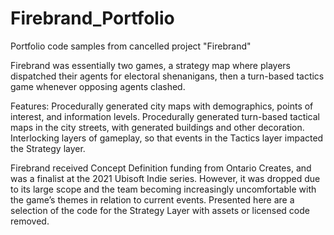 # Firebrand_Portfolio
Portfolio code samples from cancelled project "Firebrand"



Firebrand was essentially two games, a strategy map where players dispatched their agents for electoral shenanigans, then a turn-based tactics game whenever opposing agents clashed. 

Features:
Procedurally generated city maps with demographics, points of interest, and information levels.
Procedurally generated turn-based tactical maps in the city streets, with generated buildings and other decoration.
Interlocking layers of gameplay, so that events in the Tactics layer impacted the Strategy layer.

Firebrand received Concept Definition funding from Ontario Creates, and was a finalist at the 2021 Ubisoft Indie series. However, it was dropped due to its large scope and the team becoming increasingly uncomfortable with the game’s themes in relation to current events. Presented here are a selection of the code for the Strategy Layer with assets or licensed code removed.
